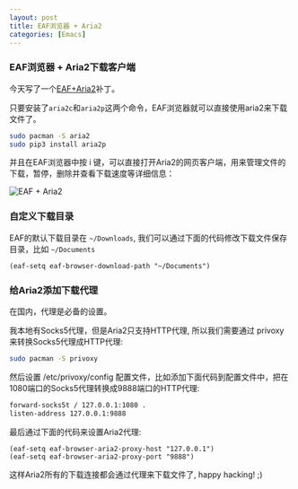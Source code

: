 ```yaml
---
layout: post
title: EAF浏览器 + Aria2
categories: [Emacs]
---
```


### EAF浏览器 + Aria2下载客户端
今天写了一个[EAF+Aria2](https://github.com/manateelazycat/emacs-application-framework/commit/c026064067d9c6100fbfe9f983a0486b8aea9627)补丁。

只要安装了```aria2c```和```aria2p```这两个命令，EAF浏览器就可以直接使用aria2来下载文件了。

```bash
sudo pacman -S aria2
sudo pip3 install aria2p
```

并且在EAF浏览器中按 i 键，可以直接打开Aria2的网页客户端，用来管理文件的下载，暂停，删除并查看下载速度等详细信息：

![EAF + Aria2]({{site.url}}/pics/eaf-aria2/eaf-aria2.png)

### 自定义下载目录
EAF的默认下载目录在 ```~/Downloads```, 我们可以通过下面的代码修改下载文件保存目录，比如 ```~/Documents```

```elisp
(eaf-setq eaf-browser-download-path "~/Documents")
```

### 给Aria2添加下载代理
在国内，代理是必备的设置。

我本地有Socks5代理，但是Aria2只支持HTTP代理, 所以我们需要通过 privoxy 来转换Socks5代理成HTTP代理:

```bash
sudo pacman -S privoxy
```

然后设置 /etc/privoxy/config 配置文件，比如添加下面代码到配置文件中，把在1080端口的Socks5代理转换成9888端口的HTTP代理:

```bash
forward-socks5t / 127.0.0.1:1080 .
listen-address 127.0.0.1:9888
```

最后通过下面的代码来设置Aria2代理:

```elisp
(eaf-setq eaf-browser-aria2-proxy-host "127.0.0.1")
(eaf-setq eaf-browser-aria2-proxy-port "9888")
```

这样Aria2所有的下载连接都会通过代理来下载文件了, happy hacking! ;)
